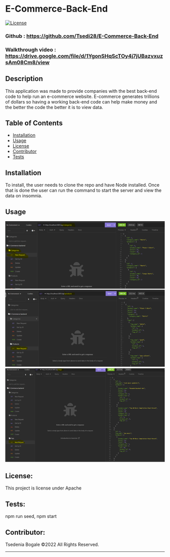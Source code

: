 # E-Commerce-Back-End

[![License](https://img.shields.io/badge/License-Apache_2.0-blue.svg)](https://opensource.org/licenses/Apache-2.0)

### Github : https://github.com/Tsedi28/E-Commerce-Back-End

### Walkthrough video : https://drive.google.com/file/d/1YgonSHqScTOy4j7jUBazvxuzsAm08Cm8/view

## Description

This application was made to provide companies with the best back-end code to help run an e-commerce website. E-commerce generates trillions of dollars so having a working back-end code can help make money and the better the code the better it is to view data.

## Table of Contents

- [Installation](#installation)
- [Usage](#usage)
- [License](#license)
- [Contributor](#contributor)
- [Tests](#tests)

## Installation

To install, the user needs to clone the repo and have Node installed. Once that is done the user can run the command to start the server and view the data on insomnia.

## Usage

![ScreenShot from application](./Assets/Categiries.png)
![ScreenShot from application](./Assets/Products.png)
![ScreenShot from application](./Assets/Tags.png)


## License:

This project is license under Apache


## Tests:

npm run seed, npm start

## Contributor:
Tsedenia Bogale ©2022 All Rights Reserved.
- - -